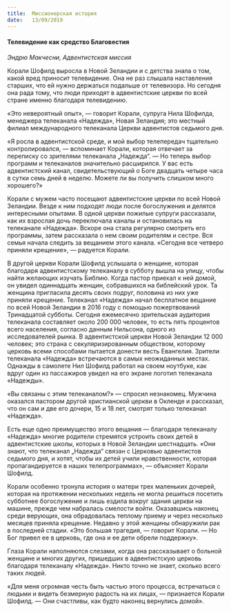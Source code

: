 ```yaml
---
title:  Миссионерская история
date:   13/09/2019
---
```


#### Телевидение как средство Благовестия

_Эндрю Макчесни, Адвентистская миссия_

Корали Шофилд выросла в Новой Зеландии и с детства знала о том, какой вред приносит телевидение. Она не раз слышала наставления старших, что ей нужно держаться подальше от телевизора. Но сегодня она рада тому, что люди приходят в адвентистские церкви по всей стране именно благодаря телевидению.

«Это невероятный опыт», — говорит Корали, супруга  Нила Шофилда, менеджера телеканала «Надежда», Новая Зеландия; это местный филиал международного телеканала Церкви адвентистов седьмого дня.

«Я росла в адвентистской среде, и мой выбор телепередач тщательно контролировался, — вспоминает Корали, которая отвечает за переписку со зрителями телеканала „Надежда“. — Но теперь выбор программ и телеканалов значительно расширился. У вас есть адвентистский канал, свидетельствующий о Боге двадцать четыре часа в сутки семь дней в неделю. Можете ли вы получить слишком много хорошего?»

Корали с мужем часто посещают адвентистские  церкви по всей Новой Зеландии. Везде к ним подходят люди после богослужения и делятся интересными опытами. В одной церкви пожилые супруги рассказали, как их взрослая дочь переключала каналы и остановилась на телеканале «Надежда». Вскоре она стала регулярно смотреть его программы, затем рассказала о нем своим родителям и сестре. Вся семья начала следить за вещанием этого канала. «Сегодня все четверо приняли крещение», — радуется Корали.

В другой церкви Корали Шофилд услышала о женщине, которая благодаря адвентистскому телеканалу в субботу вышла на улицу, чтобы найти желающих изучать Библию. Когда пастор приехал к ней домой, он увидел одиннадцать женщин, собравшихся на библейский урок. Та женщина пригласила десять своих подруг, половина из них уже приняли крещение. Телеканал «Надежда» начал бесплатное вещание по всей Новой Зеландии в 2016 году с помощью пожертвований Тринадцатой субботы. Сегодня ежемесячно зрительская аудитория телеканала составляет около 200 000 человек, то есть пять процентов всего населения, согласно данным Нильсона, одного из исследователей рынка. В адвентистской церкви Новой Зеландии 12 000 человек; это страна с секуляризированным обществом, которому церковь всеми способами пытается донести весть Евангелия. Зрители телеканала «Надежда» встречаются в самых неожиданных местах. Однажды в самолете Нил Шофилд работал на своем ноутбуке, как вдруг один из пассажиров увидел на его экране логотип телеканала «Надежды».

«Вы связаны с этим телеканалом?» — спросил незнакомец. Мужчина оказался пастором другой христианской церкви в Окленде и рассказал, что он сам и две его дочери, 15  и 18 лет, смотрят только телеканал «Надежда».

Есть еще одно преимущество этого вещания — благодаря телеканалу «Надежда» многие родители стремятся устроить своих детей в адвентистские школы, которых в Новой Зеландии шестнадцать. «Они знают, что телеканал „Надежда“ связан с Церковью адвентистов седьмого дня, и хотят, чтобы их детей учили нравственности, которая пропагандируется   в наших телепрограммах», — объясняет Корали Шофилд.

Корали особенно тронула история о матери трех маленьких дочерей, которая на протяжении нескольких недель не могла решиться посетить субботнее богослужение и лишь ездила вокруг здания церкви на машине, прежде чем набралась смелости войти. Оказавшись наконец среди верующих, она обрадовалась теплому приему и через несколько месяцев приняла крещение. Недавно у этой женщины обнаружили рак в последней стадии. «Это большая трагедия, — говорит Корали. — Но Бог привел ее в церковь, где она и ее дети обрели поддержку».

Глаза Корали наполняются слезами, когда она рассказывает о больной  женщине  и  многих  других,  пришедших в адвентистскую церковь благодаря телеканалу «Надежда». Никто точно не знает, сколько всего таких людей.

«Для меня огромная честь быть частью этого процесса, встречаться с людьми и видеть безмерную радость на их лицах, — признается Корали Шофилд. — Они счастливы, как будто наконец вернулись домой».